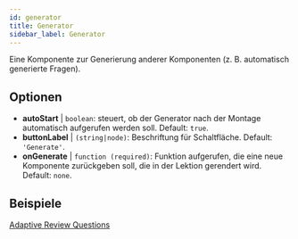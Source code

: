 ```yaml
---
id: generator
title: Generator
sidebar_label: Generator
---
```


Eine Komponente zur Generierung anderer Komponenten (z. B. automatisch generierte Fragen).

## Optionen

* __autoStart__ | `boolean`: steuert, ob der Generator nach der Montage automatisch aufgerufen werden soll. Default: `true`.
* __buttonLabel__ | `(string|node)`: Beschriftung für Schaltfläche. Default: `'Generate'`.
* __onGenerate__ | `function (required)`: Funktion aufgerufen, die eine neue Komponente zurückgeben soll, die in der Lektion gerendert wird. Default: `none`.


## Beispiele

[Adaptive Review Questions](https://isle.stat.cmu.edu/adaptive-review/questions/)

